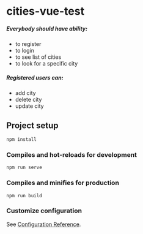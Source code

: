 # cities-vue-test

##### Everybody should have ability:
- to register
- to login
- to see list of cities
- to look for a specific city
##### Registered users can:
- add city
- delete city
- update city

## Project setup
```
npm install
```

### Compiles and hot-reloads for development
```
npm run serve
```

### Compiles and minifies for production
```
npm run build
```

### Customize configuration
See [Configuration Reference](https://cli.vuejs.org/config/).
